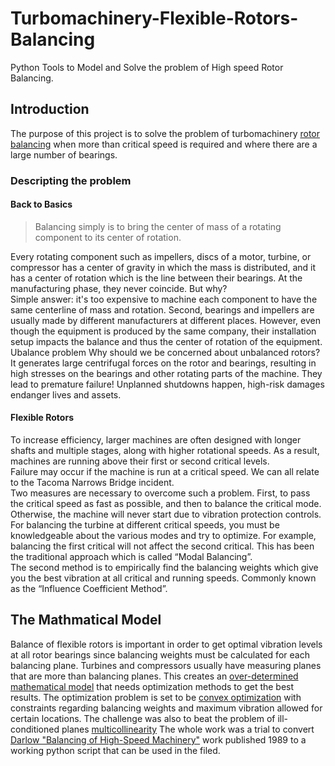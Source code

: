 # Turbomachinery-Flexible-Rotors-Balancing  
Python Tools to Model and Solve the problem of High speed Rotor Balancing.  
## Introduction  
The purpose of this project is to solve the problem of turbomachinery [rotor balancing](https://en.wikipedia.org/wiki/Rotating_unbalance) when more than critical speed is required and where there are a large number of bearings.  

### Descripting the problem  
#### Back to Basics
> Balancing simply is to bring the center of mass of a rotating component to its center of rotation.  

Every rotating component such as impellers, discs of a motor, turbine, or compressor has a center of gravity in which the mass is distributed, and it has a center of rotation which is the line between their bearings.
At the manufacturing phase, they never coincide. But why?  
Simple answer: it's too expensive to machine each component to have the same centerline of mass and rotation. Second, bearings and impellers are usually made by different manufacturers at different places. However, even though the equipment is produced by the same company, their installation setup impacts the balance and thus the center of rotation of the equipment.  
Ubalance problem 
Why should we be concerned about unbalanced rotors?  
It generates large centrifugal forces on the rotor and bearings, resulting in high stresses on the bearings and other rotating parts of the machine. They lead to premature failure! Unplanned shutdowns happen, high-risk damages endanger lives and assets.
#### Flexible Rotors
To increase efficiency, larger machines are often designed with longer shafts and multiple stages, along with higher rotational speeds. As a result, machines are running above their first or second critical levels.  
Failure may occur if the machine is run at a critical speed. We can all relate to the Tacoma Narrows Bridge incident.  
Two measures are necessary to overcome such a problem. First, to pass the critical speed as fast as possible, and then to balance the critical mode. Otherwise, the machine will never start due to vibration protection controls.  
For balancing the turbine at different critical speeds, you must be knowledgeable about the various modes and try to optimize. For example, balancing the first critical will not affect the second critical. This has been the traditional approach which is called “Modal Balancing”.  
The second method is to empirically find the balancing weights which give you the best vibration at all critical and running speeds. Commonly known as the “Influence Coefficient Method”.  
## The Mathmatical Model
Balance of flexible rotors is important in order to get optimal vibration levels at all rotor bearings since balancing weights must be calculated for each balancing plane. Turbines and compressors usually have measuring planes that are more than balancing planes. This creates an [over-determined mathematical model](https://en.wikipedia.org/wiki/Overdetermined_system#:~:text=In%20mathematics%2C%20a%20system%20of,when%20constructed%20with%20random%20coefficients.) that needs optimization methods to get the best results. The optimization problem is set to be [convex optimization](https://en.wikipedia.org/wiki/Convex_optimization#:~:text=Convex%20optimization%20is%20a%20subfield,is%20in%20general%20NP%2Dhard.) with constraints regarding balancing weights and maximum vibration allowed for certain locations. The challenge was also to beat the problem of ill-conditioned planes [multicollinearity](https://en.wikipedia.org/wiki/Multicollinearity#:~:text=Multicollinearity%20refers%20to%20a%20situation,equal%20to%201%20or%20%E2%88%921.)
The whole work was a trial to convert [Darlow "Balancing of High-Speed Machinery"](https://www.springer.com/gp/book/9781461281948) work published 1989 to a working python script that can be used in the filed.

